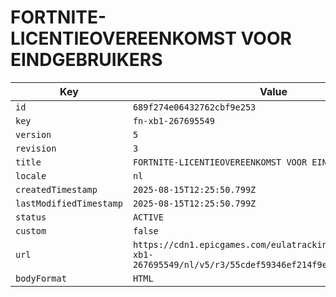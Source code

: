 # FORTNITE-LICENTIEOVEREENKOMST VOOR EINDGEBRUIKERS

| Key | Value |
| --- | ----- |
| `id` | `689f274e06432762cbf9e253` |
| `key` | `fn-xb1-267695549` |
| `version` | `5` |
| `revision` | `3` |
| `title` | `FORTNITE-LICENTIEOVEREENKOMST VOOR EINDGEBRUIKERS` |
| `locale` | `nl` |
| `createdTimestamp` | `2025-08-15T12:25:50.799Z` |
| `lastModifiedTimestamp` | `2025-08-15T12:25:50.799Z` |
| `status` | `ACTIVE` |
| `custom` | `false` |
| `url` | `https://cdn1.epicgames.com/eulatracking-download/fn-xb1-267695549/nl/v5/r3/55cdef59346ef214f9ef852dfa27e088.pdf` |
| `bodyFormat` | `HTML` |
